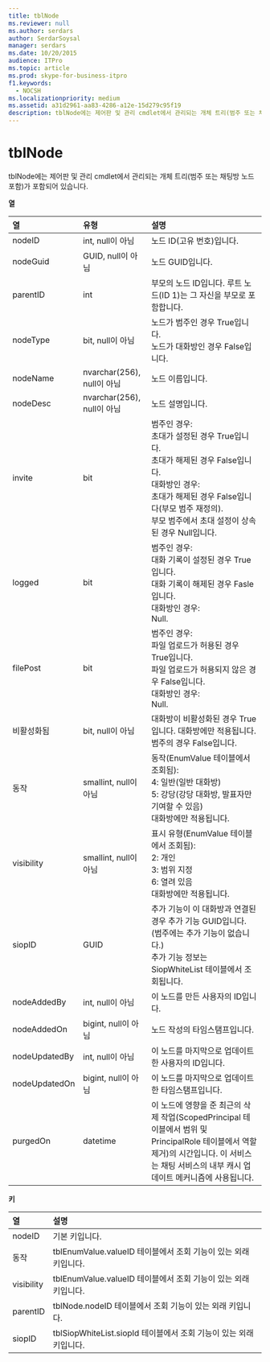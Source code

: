 ```yaml
---
title: tblNode
ms.reviewer: null
ms.author: serdars
author: SerdarSoysal
manager: serdars
ms.date: 10/20/2015
audience: ITPro
ms.topic: article
ms.prod: skype-for-business-itpro
f1.keywords:
  - NOCSH
ms.localizationpriority: medium
ms.assetid: a31d2961-aa83-4286-a12e-15d279c95f19
description: tblNode에는 제어판 및 관리 cmdlet에서 관리되는 개체 트리(범주 또는 채팅방 노드 포함)가 포함되어 있습니다.
---
```


# <a name="tblnode"></a>tblNode
 
tblNode에는 제어판 및 관리 cmdlet에서 관리되는 개체 트리(범주 또는 채팅방 노드 포함)가 포함되어 있습니다.
  
**열**

|**열**|**유형**|**설명**|
|:-----|:-----|:-----|
|nodeID  <br/> |int, null이 아님  <br/> |노드 ID(고유 번호)입니다.  <br/> |
|nodeGuid  <br/> |GUID, null이 아님  <br/> |노드 GUID입니다.  <br/> |
|parentID  <br/> |int  <br/> |부모의 노드 ID입니다. 루트 노드(ID 1)는 그 자신을 부모로 포함합니다.  <br/> |
|nodeType  <br/> |bit, null이 아님  <br/> |노드가 범주인 경우 True입니다.  <br/> 노드가 대화방인 경우 False입니다.  <br/> |
|nodeName  <br/> |nvarchar(256), null이 아님  <br/> |노드 이름입니다.  <br/> |
|nodeDesc  <br/> |nvarchar(256), null이 아님  <br/> |노드 설명입니다.  <br/> |
|invite  <br/> |bit  <br/> | 범주인 경우: <br/>  초대가 설정된 경우 True입니다. <br/>  초대가 해제된 경우 False입니다. <br/>  대화방인 경우: <br/>  초대가 해제된 경우 False입니다(부모 범주 재정의). <br/>  부모 범주에서 초대 설정이 상속된 경우 Null입니다. <br/> |
|logged  <br/> |bit  <br/> | 범주인 경우: <br/>  대화 기록이 설정된 경우 True입니다. <br/>  대화 기록이 해제된 경우 Fasle입니다. <br/>  대화방인 경우: <br/>  Null. <br/> |
|filePost  <br/> |bit  <br/> | 범주인 경우: <br/>  파일 업로드가 허용된 경우 True입니다. <br/>  파일 업로드가 허용되지 않은 경우 False입니다. <br/>  대화방인 경우: <br/>  Null. <br/> |
|비활성화됨  <br/> |bit, null이 아님  <br/> |대화방이 비활성화된 경우 True입니다. 대화방에만 적용됩니다. 범주의 경우 False입니다.  <br/> |
|동작  <br/> |smallint, null이 아님  <br/> | 동작(EnumValue 테이블에서 조회됨): <br/>  4: 일반(일반 대화방) <br/>  5: 강당(강당 대화방, 발표자만 기여할 수 있음) <br/>  대화방에만 적용됩니다. <br/> |
|visibility  <br/> |smallint, null이 아님  <br/> | 표시 유형(EnumValue 테이블에서 조회됨): <br/>  2: 개인 <br/>  3: 범위 지정 <br/>  6: 열려 있음 <br/>  대화방에만 적용됩니다. <br/> |
|siopID  <br/> |GUID  <br/> |추가 기능이 이 대화방과 연결된 경우 추가 기능 GUID입니다. (범주에는 추가 기능이 없습니다.)  <br/> 추가 기능 정보는 SiopWhiteList 테이블에서 조회됩니다.  <br/> |
|nodeAddedBy  <br/> |int, null이 아님  <br/> |이 노드를 만든 사용자의 ID입니다.  <br/> |
|nodeAddedOn  <br/> |bigint, null이 아님  <br/> |노드 작성의 타임스탬프입니다.  <br/> |
|nodeUpdatedBy  <br/> |int, null이 아님  <br/> |이 노드를 마지막으로 업데이트한 사용자의 ID입니다.  <br/> |
|nodeUpdatedOn  <br/> |bigint, null이 아님  <br/> |이 노드를 마지막으로 업데이트한 타임스탬프입니다.  <br/> |
|purgedOn  <br/> |datetime  <br/> |이 노드에 영향을 준 최근의 삭제 작업(ScopedPrincipal 테이블에서 범위 및 PrincipalRole 테이블에서 역할 제거)의 시간입니다. 이 서비스는 채팅 서비스의 내부 캐시 업데이트 메커니즘에 사용됩니다.  <br/> |
   
**키**

|**열**|**설명**|
|:-----|:-----|
|nodeID  <br/> |기본 키입니다.  <br/> |
|동작  <br/> |tblEnumValue.valueID 테이블에서 조회 기능이 있는 외래 키입니다.  <br/> |
|visibility  <br/> |tblEnumValue.valueID 테이블에서 조회 기능이 있는 외래 키입니다.  <br/> |
|parentID  <br/> |tblNode.nodeID 테이블에서 조회 기능이 있는 외래 키입니다.  <br/> |
|siopID  <br/> |tblSiopWhiteList.siopId 테이블에서 조회 기능이 있는 외래 키입니다.  <br/> |
   

